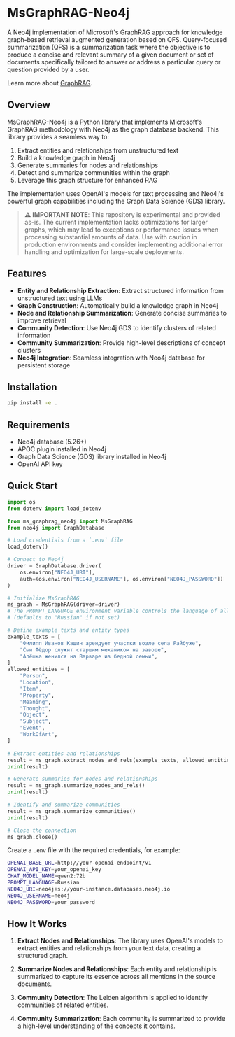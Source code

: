 # MsGraphRAG-Neo4j

A Neo4j implementation of Microsoft's GraphRAG approach for knowledge graph-based retrieval augmented generation based on QFS.
Query-focused summarization (QFS) is a summarization task where the objective is to produce a concise and relevant summary of a given document or set of documents specifically tailored to answer or address a particular query or question provided by a user.

Learn more about [GraphRAG](https://graphrag.com/).

## Overview

MsGraphRAG-Neo4j is a Python library that implements Microsoft's GraphRAG methodology with Neo4j as the graph database backend. This library provides a seamless way to:

1. Extract entities and relationships from unstructured text
2. Build a knowledge graph in Neo4j
3. Generate summaries for nodes and relationships
4. Detect and summarize communities within the graph
5. Leverage this graph structure for enhanced RAG

The implementation uses OpenAI's models for text processing and Neo4j's powerful graph capabilities including the Graph Data Science (GDS) library.

> **⚠️ IMPORTANT NOTE**: This repository is experimental and provided as-is. The current implementation lacks optimizations for larger graphs, which may lead to exceptions or performance issues when processing substantial amounts of data. Use with caution in production environments and consider implementing additional error handling and optimization for large-scale deployments.


## Features

- **Entity and Relationship Extraction**: Extract structured information from unstructured text using LLMs
- **Graph Construction**: Automatically build a knowledge graph in Neo4j
- **Node and Relationship Summarization**: Generate concise summaries to improve retrieval
- **Community Detection**: Use Neo4j GDS to identify clusters of related information
- **Community Summarization**: Provide high-level descriptions of concept clusters
- **Neo4j Integration**: Seamless integration with Neo4j database for persistent storage

## Installation

```bash
pip install -e .
```

## Requirements

- Neo4j database (5.26+)
- APOC plugin installed in Neo4j
- Graph Data Science (GDS) library installed in Neo4j
- OpenAI API key

## Quick Start

```python
import os
from dotenv import load_dotenv

from ms_graphrag_neo4j import MsGraphRAG
from neo4j import GraphDatabase

# Load credentials from a `.env` file
load_dotenv()

# Connect to Neo4j
driver = GraphDatabase.driver(
    os.environ["NEO4J_URI"], 
    auth=(os.environ["NEO4J_USERNAME"], os.environ["NEO4J_PASSWORD"])
)

# Initialize MsGraphRAG
ms_graph = MsGraphRAG(driver=driver)
# The PROMPT_LANGUAGE environment variable controls the language of all prompts
# (defaults to "Russian" if not set)

# Define example texts and entity types
example_texts = [
    "Филипп Иванов Кашин арендует участки возле села Райбуже",
    "Сын Фёдор служит старшим механиком на заводе",
    "Алёшка женился на Варваре из бедной семьи",
]
allowed_entities = [
    "Person",
    "Location",
    "Item",
    "Property",
    "Meaning",
    "Thought",
    "Object",
    "Subject",
    "Event",
    "WorkOfArt",
]

# Extract entities and relationships
result = ms_graph.extract_nodes_and_rels(example_texts, allowed_entities)
print(result)

# Generate summaries for nodes and relationships
result = ms_graph.summarize_nodes_and_rels()
print(result)

# Identify and summarize communities
result = ms_graph.summarize_communities()
print(result)

# Close the connection
ms_graph.close()
```

Create a `.env` file with the required credentials, for example:

```bash
OPENAI_BASE_URL=http://your-openai-endpoint/v1
OPENAI_API_KEY=your_openai_key
CHAT_MODEL_NAME=qwen2:72b
PROMPT_LANGUAGE=Russian
NEO4J_URI=neo4j+s://your-instance.databases.neo4j.io
NEO4J_USERNAME=neo4j
NEO4J_PASSWORD=your_password
```

## How It Works

1. **Extract Nodes and Relationships**: The library uses OpenAI's models to extract entities and relationships from your text data, creating a structured graph.

2. **Summarize Nodes and Relationships**: Each entity and relationship is summarized to capture its essence across all mentions in the source documents.

3. **Community Detection**: The Leiden algorithm is applied to identify communities of related entities.

4. **Community Summarization**: Each community is summarized to provide a high-level understanding of the concepts it contains.
